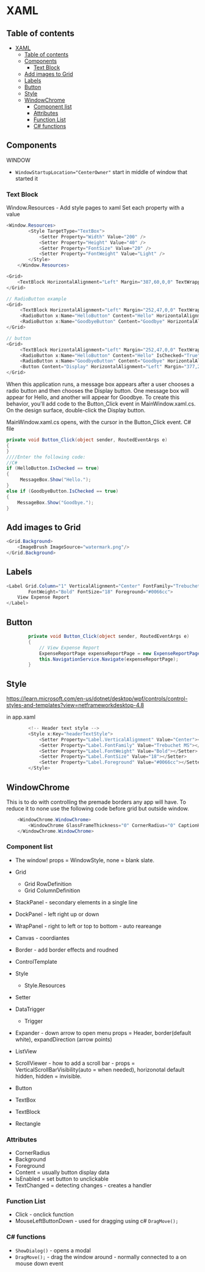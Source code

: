 # XAML

## Table of contents

- [XAML](#xaml)
  - [Table of contents](#table-of-contents)
  - [Components](#components)
    - [Text Block](#text-block)
  - [Add images to Grid](#add-images-to-grid)
  - [Labels](#labels)
  - [Button](#button)
  - [Style](#style)
  - [WindowChrome](#windowchrome)
    - [Component list](#component-list)
    - [Attributes](#attributes)
    - [Function List](#function-list)
    - [C# functions](#c-functions)

## Components

WINDOW 

- `WindowStartupLocation="CenterOwner"` start in middle of window that started it
### Text Block

Window.Resources - Add style pages to xaml
Set each property with a value

```cs
<Window.Resources>
        <Style TargetType="TextBox">
            <Setter Property="Width" Value="200" />
            <Setter Property="Height" Value="40" />
            <Setter Property="FontSize" Value="20" />
            <Setter Property="FontWeight" Value="Light" />
        </Style>
    </Window.Resources>
```

```cs
<Grid>
    <TextBlock HorizontalAlignment="Left" Margin="387,60,0,0" TextWrapping="Wrap" Text="Select a message option and then choose the Display button." VerticalAlignment="Top"/>
</Grid>

// RadioButton example
<Grid>
     <TextBlock HorizontalAlignment="Left" Margin="252,47,0,0" TextWrapping="Wrap" Text="Select a message option and then choose the Display button." VerticalAlignment="Top"/>
     <RadioButton x:Name="HelloButton" Content="Hello" HorizontalAlignment="Left" Margin="297,161,0,0" VerticalAlignment="Top"/>
     <RadioButton x:Name="GoodbyeButton" Content="Goodbye" HorizontalAlignment="Left" Margin="488,161,0,0" VerticalAlignment="Top"/>
</Grid>

// button
<Grid>
     <TextBlock HorizontalAlignment="Left" Margin="252,47,0,0" TextWrapping="Wrap" Text="Select a message option and then choose the Display button." VerticalAlignment="Top"/>
     <RadioButton x:Name="HelloButton" Content="Hello" IsChecked="True" HorizontalAlignment="Left" Margin="297,161,0,0" VerticalAlignment="Top"/>
     <RadioButton x:Name="GoodbyeButton" Content="Goodbye" HorizontalAlignment="Left" Margin="488,161,0,0" VerticalAlignment="Top"/>
     <Button Content="Display" HorizontalAlignment="Left" Margin="377,270,0,0" VerticalAlignment="Top" Width="75"/>
</Grid>
```

When this application runs, a message box appears after a user chooses a radio button and then chooses the Display button. One message box will appear for Hello, and another will appear for Goodbye. To create this behavior, you'll add code to the Button_Click
event in MainWindow.xaml.cs.
On the design surface, double-click the Display button.

MainWindow.xaml.cs opens, with the cursor in the Button_Click event.
C# file

```cs
private void Button_Click(object sender, RoutedEventArgs e)
{
}
////Enter the following code:
//C#
if (HelloButton.IsChecked == true)
{
     MessageBox.Show("Hello.");
}
else if (GoodbyeButton.IsChecked == true)
{
    MessageBox.Show("Goodbye.");
}
```

## Add images to Grid

```cs
<Grid.Background>
    <ImageBrush ImageSource="watermark.png"/>
</Grid.Background>
```

## Labels

```cs
<Label Grid.Column="1" VerticalAlignment="Center" FontFamily="Trebuchet MS"
        FontWeight="Bold" FontSize="18" Foreground="#0066cc">
    View Expense Report
</Label>
```

## Button

```cs
        private void Button_Click(object sender, RoutedEventArgs e)
        {
            // View Expense Report
            ExpenseReportPage expenseReportPage = new ExpenseReportPage();
            this.NavigationService.Navigate(expenseReportPage);
        }
```

## Style

https://learn.microsoft.com/en-us/dotnet/desktop/wpf/controls/control-styles-and-templates?view=netframeworkdesktop-4.8

in app.xaml

```cs
        <!-- Header text style -->
        <Style x:Key="headerTextStyle">
            <Setter Property="Label.VerticalAlignment" Value="Center"></Setter>
            <Setter Property="Label.FontFamily" Value="Trebuchet MS"></Setter>
            <Setter Property="Label.FontWeight" Value="Bold"></Setter>
            <Setter Property="Label.FontSize" Value="18"></Setter>
            <Setter Property="Label.Foreground" Value="#0066cc"></Setter>
        </Style>
```

## WindowChrome

This is to do with controlling the premade borders any app will have. To reduce it to none use the following code before grid but outside window.

```cs
    <WindowChrome.WindowChrome>
        <WindowChrome GlassFrameThickness="0" CornerRadius="0" CaptionHeight="0" />
    </WindowChrome.WindowChrome>
```

### Component list

- The window! props = WindowStyle, none = blank slate.
  
- Grid
  - Grid RowDefinition
  - Grid ColumnDefinition
- StackPanel - secondary elements in a single line
- DockPanel - left right up or down
- WrapPanel - right to left or top to bottom - auto reareange 
- Canvas - coordiantes
  
- Border - add border effects and roudned
- ControlTemplate
- Style 
  - Style.Resources
- Setter
- DataTrigger
  - Trigger 
- Expander - down arrow to open menu props = Header, border(default white), expandDirection (arrow points)
- ListView
- ScrollViewer - how to add a scroll bar - props = VerticalScrollBarVisibility(auto = when needed), horizonotal default hidden, hidden = invisible.
- Button
- TextBox
- TextBlock
- Rectangle

### Attributes

- CornerRadius
- Background
- Foreground
- Content = usually button display data
- IsEnabled = set button to unclickable
- TextChanged = detecting changes - creates a handler

### Function List

- Click - onclick function
- MouseLeftButtonDown - used for dragging using c# `DragMove();`

### C# functions

- `ShowDialog()` - opens a modal
- `DragMove();` - drag the window around - normally connected to a on mouse down event
